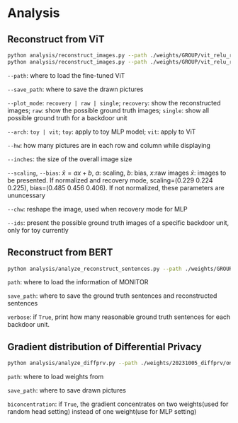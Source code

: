 #  Analysis 

## Reconstruct from ViT
```bash
python analysis/reconstruct_images.py --path ./weights/GROUP/vit_relu_randhead_caltech.pth --plot_mode recovery --arch vit --hw 4 8  --inches 4.35 2.15 --scaling 0.229 0.224 0.225 --bias 0.485 0.456 0.406
python analysis/reconstruct_images.py --path ./weights/GROUP/vit_relu_randhead_caltech.pth --plot_mode raw --arch vit --hw 4 8  --inches 4.35 2.15
```

`--path`: where to load the fine-tuned ViT

`--save_path`: where to save the drawn pictures

`--plot_mode`: `recovery | raw | single`; `recovery`: show the reconstructed images; `raw`: show the possible ground truth images; `single`: show all possible ground truth for a backdoor unit

`--arch`: `toy | vit`; `toy`: apply to toy MLP model; `vit`: apply to ViT

`--hw`: how many pictures are in each row and column while displaying 

`--inches`: the size of the overall image size

`--scaling`, `--bias`: $\hat{x} = a x + b$, $a$: scaling, $b$: bias, $x$:raw images $\hat{x}$: images to be presented. If normalized and recovery mode, scaling=(0.229 0.224 0.225), bias=(0.485 0.456 0.406). If not normalized, these parameters are ununcessary

`--chw`: reshape the image, used when recovery mode for MLP

`--ids`: present the possible ground truth images of a specific backdoor unit, only for toy currently


## Reconstruct from BERT
```bash
python analysis/analyze_reconstruct_sentences.py --path ./weights/GROUP/bert_gelu_randhead_trec50_monitor.pth --save_path ./text --verbose True
```

`path`: where to load the information of MONITOR

`save_path`: where to save the ground truth sentences and reconstructed sentences

`verbose`: if `True`, print how many reasonable ground truth sentences for each backdoor unit.


## Gradient distribution of Differential Privacy
```bash
python analysis/analyze_diffprv.py --path ./weights/20231005_diffprv/onlyprobe_epsilon3_rgs_ex0.pth  --save_path ./pic --biconcentration True
```

`path`: where to load weights from

`save_path`: where to save drawn pictures

`biconcentration`: if `True`, the gradient concentrates on two weights(used for random head setting) instead of one weight(use for MLP setting)

    
